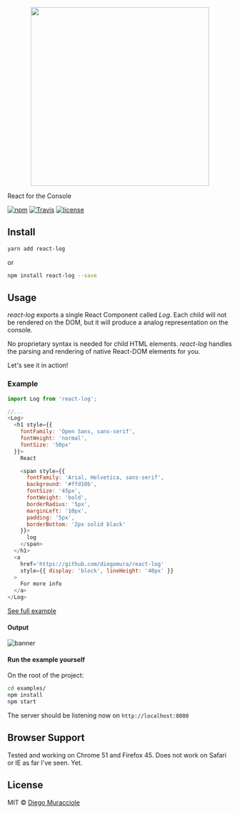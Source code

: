 <p align="center"><img src="https://cloud.githubusercontent.com/assets/5600341/22278164/f1e77fc8-e29f-11e6-98a1-c52703c112e5.png" width="400px"></p>

React for the Console

[![npm](https://img.shields.io/npm/v/@react-log/core.svg)](https://www.npmjs.com/package/@react-log/core)
[![Travis](https://img.shields.io/travis/diegomura/react-log.svg)](https://travis-ci.org/diegomura/react-log)
[![license](https://img.shields.io/github/license/diegomura/react-log.svg)](https://github.com/diegomura/react-log/blob/master/LICENSE)

## Install
```sh
yarn add react-log
```
or
```sh
npm install react-log --save
```

## Usage
_react-log_ exports a single React Component called _Log_. Each child will not be rendered on the DOM, but it will produce a analog representation on the console.

No proprietary syntax is needed for child HTML elements. _react-log_ handles the parsing and rendering of native React-DOM elements for you.

Let's see it in action!

### Example

```js
import Log from 'react-log';

//...
<Log>
  <h1 style={{
    fontFamily: 'Open Sans, sans-serif',
    fontWeight: 'normal',
    fontSize: '50px'
  }}>
    React

    <span style={{
      fontFamily: 'Arial, Helvetica, sans-serif',
      background: '#ffd10b',
      fontSize: '45px',
      fontWeight: 'bold',
      borderRadius: '5px',
      marginLeft: '10px',
      padding: '5px',
      borderBottom: '2px solid black'
    }}>
      log
    </span>
  </h1>
  <a
    href='https://github.com/diegomura/react-log'
    style={{ display: 'block', lineHeight: '40px' }}
  >
    For more info
  </a>
</Log>
```
[See full example](https://github.com/diegomura/react-log/blob/master/examples/index.js)

#### Output
![banner](https://cloud.githubusercontent.com/assets/5600341/22278337/685d60c2-e2a1-11e6-8097-7774f87e07dd.png)

#### Run the example yourself
On the root of the project:

```sh
cd examples/
npm install
npm start
```

The server should be listening now on `http://localhost:8080`

## Browser Support
Tested and working on Chrome 51 and Firefox 45.
Does not work on Safari or IE as far I've seen. Yet.

## License

MIT © [Diego Muracciole](http://github.com/diegomura)
